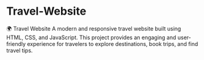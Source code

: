 # Travel-Website
🌍 Travel Website A modern and responsive travel website built using HTML, CSS, and JavaScript. This project provides an engaging and user-friendly experience for travelers to explore destinations, book trips, and find travel tips.  
